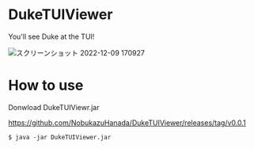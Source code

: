 # DukeTUIViewer

You'll see Duke at the TUI!

![スクリーンショット 2022-12-09 170927](https://user-images.githubusercontent.com/1824163/206655315-ba4104d0-8cd3-4242-b632-57dc83d4d00f.png)


# How to use

Donwload DukeTUIViewr.jar

https://github.com/NobukazuHanada/DukeTUIViewer/releases/tag/v0.0.1

```
$ java -jar DukeTUIViewer.jar
```
